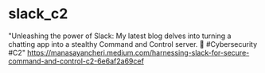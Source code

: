 # slack_c2
"Unleashing the power of Slack: My latest blog delves into turning a chatting app into a stealthy Command and Control server. 🚀 #Cybersecurity #C2"
https://manasayancheri.medium.com/harnessing-slack-for-secure-command-and-control-c2-6e6af2a69cef
